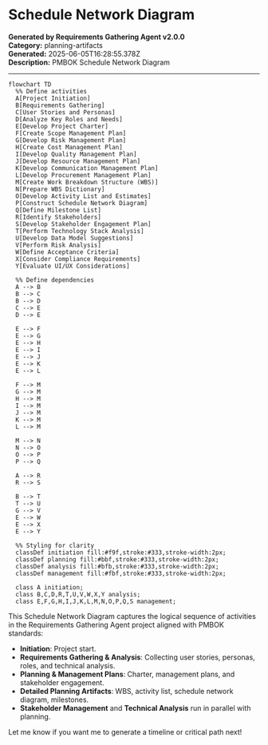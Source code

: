 # Schedule Network Diagram

**Generated by Requirements Gathering Agent v2.0.0**  
**Category:** planning-artifacts  
**Generated:** 2025-06-05T16:28:55.378Z  
**Description:** PMBOK Schedule Network Diagram

---

```mermaid
flowchart TD
  %% Define activities
  A[Project Initiation]
  B[Requirements Gathering]
  C[User Stories and Personas]
  D[Analyze Key Roles and Needs]
  E[Develop Project Charter]
  F[Create Scope Management Plan]
  G[Develop Risk Management Plan]
  H[Create Cost Management Plan]
  I[Develop Quality Management Plan]
  J[Develop Resource Management Plan]
  K[Develop Communication Management Plan]
  L[Develop Procurement Management Plan]
  M[Create Work Breakdown Structure (WBS)]
  N[Prepare WBS Dictionary]
  O[Develop Activity List and Estimates]
  P[Construct Schedule Network Diagram]
  Q[Define Milestone List]
  R[Identify Stakeholders]
  S[Develop Stakeholder Engagement Plan]
  T[Perform Technology Stack Analysis]
  U[Develop Data Model Suggestions]
  V[Perform Risk Analysis]
  W[Define Acceptance Criteria]
  X[Consider Compliance Requirements]
  Y[Evaluate UI/UX Considerations]

  %% Define dependencies
  A --> B
  B --> C
  B --> D
  C --> E
  D --> E

  E --> F
  E --> G
  E --> H
  E --> I
  E --> J
  E --> K
  E --> L

  F --> M
  G --> M
  H --> M
  I --> M
  J --> M
  K --> M
  L --> M

  M --> N
  N --> O
  O --> P
  P --> Q

  A --> R
  R --> S

  B --> T
  T --> U
  G --> V
  E --> W
  E --> X
  E --> Y

  %% Styling for clarity
  classDef initiation fill:#f9f,stroke:#333,stroke-width:2px;
  classDef planning fill:#bbf,stroke:#333,stroke-width:2px;
  classDef analysis fill:#bfb,stroke:#333,stroke-width:2px;
  classDef management fill:#fbf,stroke:#333,stroke-width:2px;

  class A initiation;
  class B,C,D,R,T,U,V,W,X,Y analysis;
  class E,F,G,H,I,J,K,L,M,N,O,P,Q,S management;
```
This Schedule Network Diagram captures the logical sequence of activities in the Requirements Gathering Agent project aligned with PMBOK standards:

- **Initiation**: Project start.
- **Requirements Gathering & Analysis**: Collecting user stories, personas, roles, and technical analysis.
- **Planning & Management Plans**: Charter, management plans, and stakeholder engagement.
- **Detailed Planning Artifacts**: WBS, activity list, schedule network diagram, milestones.
- **Stakeholder Management** and **Technical Analysis** run in parallel with planning.

Let me know if you want me to generate a timeline or critical path next!